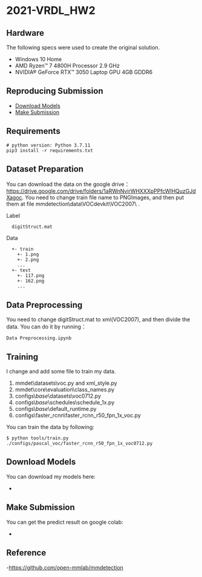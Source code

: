 # 2021-VRDL_HW2

##  Hardware

The following specs were used to create the original solution.

* Windows 10 Home
* AMD Ryzen™ 7 4800H Processor 2.9 GHz
* NVIDIA® GeForce RTX™ 3050 Laptop GPU 4GB GDDR6

## Reproducing Submission

*   [Download Models](#Download-Models)
*   [Make Submission](#Make-Submission)

## Requirements

```train
# python version: Python 3.7.11
pip3 install -r requirements.txt
```

## Dataset Preparation
You can download the data on the google drive：https://drive.google.com/drive/folders/1aRWnNvirWHXXXpPPfcWlHQuzGJdXagoc.
You need to change train file name to PNGImages, and then put them at file mmdetection\data\VOCdevkit\VOC2007\ .

Label 
```label
  digitStruct.mat
```

Data
```data
  +- train
    +- 1.png
    +- 2.png
    ...
  +- test
    +- 117.png
    +- 162.png
    ...
```
## Data Preprocessing
You need to change digitStruct.mat to xml(VOC2007), and then divide the data.
You can do it by running：

```Data Preprocessing
Data Preprocessing.ipynb
```

## Training
I change and add some file to train my data.
1. mmdet\datasets\voc.py and xml_style.py
2. mmdet\core\evaluation\class_names.py
3. configs\\_base_\\datasets\voc0712.py
4. configs\\_base_\\schedules\schedule_1x.py
5. configs\\_base_\\default_runtime.py
6. configs\faster_rcnn\faster_rcnn_r50_fpn_1x_voc.py

You can train the data by following:

```train
$ python tools/train.py ./configs/pascal_voc/faster_rcnn_r50_fpn_1x_voc0712.py
```

## Download Models

You can download my models here:

- 

## Make Submission

You can get the predict result on google colab:

-

## Reference

-https://github.com/open-mmlab/mmdetection
